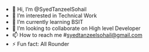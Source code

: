 - 👋 Hi, I’m @SyedTanzeelSohail
- 👀 I’m interested in Technical Work
- 🌱 I’m currently learning BSIT
- 💞️ I’m looking to collaborate on High level Developer 
- 📫 How to reach me #syedtanzeelsohail@gmail.com
- ⚡ Fun fact: All Rounder 

<!---
SyedTanzeelSohail/SyedTanzeelSohail is a ✨ special ✨ repository because its `README.md` (this file) appears on your GitHub profile.
You can click the Preview link to take a look at your changes.
--->
